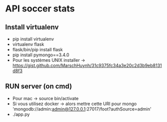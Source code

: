 # API soccer stats
## Install virtualenv
- pip install virtualenv
- virtualenv flask
- flask/bin/pip install flask
- pip install pymongo==3.4.0
- Pour les systèmes UNIX installer -> https://gist.github.com/MarschHuynh/31c9375fc34a3e20c2d3b9eb8131d8f3

## RUN server (on cmd)
- Pour mac -> source bin/activate
- Si vous utilisez docker -> alors mettre cette URI pour mongo 'mongodb://admin:admin@127.0.0.1:27017/foot?authSource=admin'
- ./app.py
